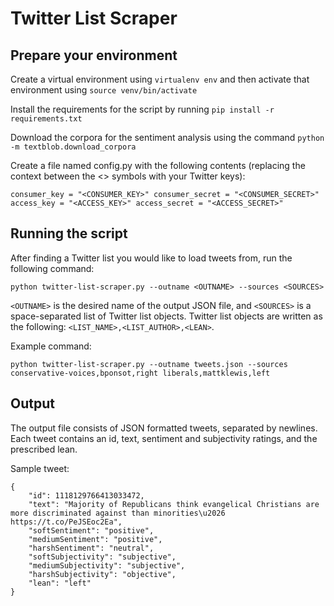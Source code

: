 # Twitter List Scraper

## Prepare your environment

Create a virtual environment using `virtualenv env` and then activate that environment using `source venv/bin/activate`

Install the requirements for the script by running `pip install -r requirements.txt`

Download the corpora for the sentiment analysis using the command `python -m textblob.download_corpora`

Create a file named config.py with the following contents (replacing the context between the <> symbols with your Twitter keys):

`consumer_key = "<CONSUMER_KEY>"
consumer_secret = "<CONSUMER_SECRET>"
access_key = "<ACCESS_KEY>"
access_secret = "<ACCESS_SECRET>"`

## Running the script

After finding a Twitter list you would like to load tweets from, run the following command:

`python twitter-list-scraper.py --outname <OUTNAME> --sources <SOURCES>`

`<OUTNAME>` is the desired name of the output JSON file, and `<SOURCES>` is a space-separated list of Twitter list objects. Twitter list objects are written as the following: `<LIST_NAME>,<LIST_AUTHOR>,<LEAN>`.

Example command:

`python twitter-list-scraper.py --outname tweets.json --sources conservative-voices,bponsot,right liberals,mattklewis,left`

## Output

The output file consists of JSON formatted tweets, separated by newlines. Each tweet contains an id, text, sentiment and subjectivity ratings, and the prescribed lean.

Sample tweet:

```
{
    "id": 1118129766413033472,
    "text": "Majority of Republicans think evangelical Christians are more discriminated against than minorities\u2026 https://t.co/PeJSEoc2Ea",
    "softSentiment": "positive",
    "mediumSentiment": "positive",
    "harshSentiment": "neutral",
    "softSubjectivity": "subjective",
    "mediumSubjectivity": "subjective",
    "harshSubjectivity": "objective",
    "lean": "left"
}